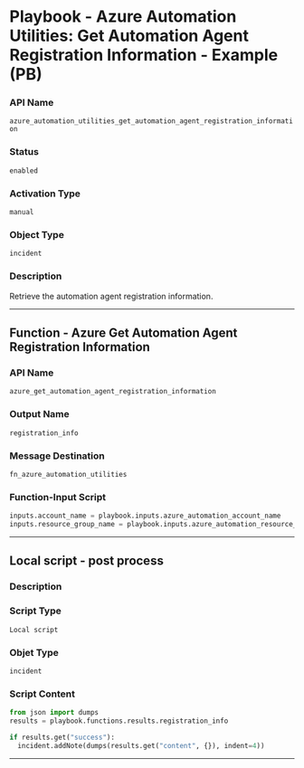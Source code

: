 <!--
    DO NOT MANUALLY EDIT THIS FILE
    THIS FILE IS AUTOMATICALLY GENERATED WITH resilient-sdk codegen
    Generated with resilient-sdk v49.1.51
-->

# Playbook - Azure Automation Utilities: Get Automation Agent Registration Information - Example (PB)

### API Name
`azure_automation_utilities_get_automation_agent_registration_information`

### Status
`enabled`

### Activation Type
`manual`

### Object Type
`incident`

### Description
Retrieve the automation agent registration information.


---
## Function - Azure Get Automation Agent Registration Information

### API Name
`azure_get_automation_agent_registration_information`

### Output Name
`registration_info`

### Message Destination
`fn_azure_automation_utilities`

### Function-Input Script
```python
inputs.account_name = playbook.inputs.azure_automation_account_name
inputs.resource_group_name = playbook.inputs.azure_automation_resource_group_name
```

---

## Local script - post process

### Description


### Script Type
`Local script`

### Objet Type
`incident`

### Script Content
```python
from json import dumps
results = playbook.functions.results.registration_info

if results.get("success"):
  incident.addNote(dumps(results.get("content", {}), indent=4))
```

---
